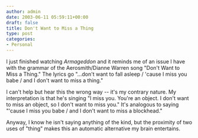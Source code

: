 ```yaml
---
author: admin
date: 2003-06-11 05:59:11+00:00
draft: false
title: Don't Want to Miss a Thing
type: post
categories:
- Personal
---
```


I just finished watching _Armageddon_ and it reminds me of an issue I have with the grammar of the Aerosmith/Dianne Warren song "Don't Want to Miss a Thing." The lyrics go "...don't want to fall asleep / 'cause I miss you babe / and I don't want to miss a thing."

I can't help but hear this the wrong way -- it's my contrary nature. My interpretation is that he's singing "I miss you. You're an object. I don't want to miss an object, so I don't want to miss you." It's analogous to saying "'cause I miss you babe / and I don't want to miss a blockhead."

Anyway, I know he isn't saying anything of the kind, but the proximity of two uses of "thing" makes this an automatic alternative my brain entertains.
